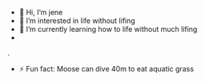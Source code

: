 - 👋 Hi, I’m jene
- 👀 I’m interested in life without lifing
- 🌱 I’m currently learning how to life without much lifing
-
.
- ⚡ Fun fact: Moose can dive 40m to eat aquatic grass

<!---
jenecorpuz/jenecorpuz is a ✨ special ✨ repository because its `README.md` (this file) appears on your GitHub profile.
You can click the Preview link to take a look at your changes.
--->
